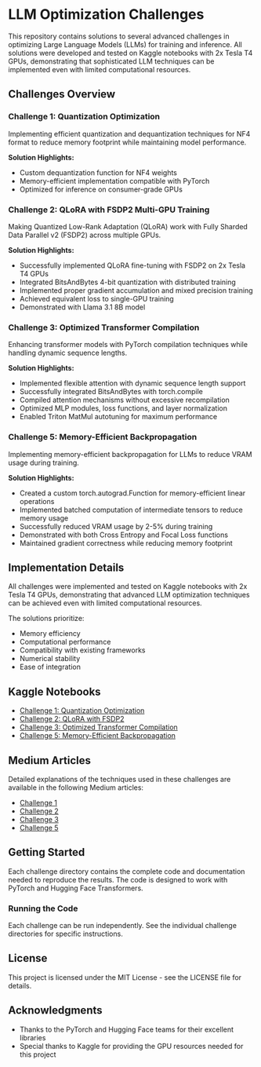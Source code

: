 # LLM Optimization Challenges

This repository contains solutions to several advanced challenges in optimizing Large Language Models (LLMs) for training and inference. All solutions were developed and tested on Kaggle notebooks with 2x Tesla T4 GPUs, demonstrating that sophisticated LLM techniques can be implemented even with limited computational resources.

## Challenges Overview

### Challenge 1: Quantization Optimization
Implementing efficient quantization and dequantization techniques for NF4 format to reduce memory footprint while maintaining model performance.

**Solution Highlights:**
- Custom dequantization function for NF4 weights
- Memory-efficient implementation compatible with PyTorch
- Optimized for inference on consumer-grade GPUs

### Challenge 2: QLoRA with FSDP2 Multi-GPU Training
Making Quantized Low-Rank Adaptation (QLoRA) work with Fully Sharded Data Parallel v2 (FSDP2) across multiple GPUs.

**Solution Highlights:**
- Successfully implemented QLoRA fine-tuning with FSDP2 on 2x Tesla T4 GPUs
- Integrated BitsAndBytes 4-bit quantization with distributed training
- Implemented proper gradient accumulation and mixed precision training
- Achieved equivalent loss to single-GPU training
- Demonstrated with Llama 3.1 8B model

### Challenge 3: Optimized Transformer Compilation
Enhancing transformer models with PyTorch compilation techniques while handling dynamic sequence lengths.

**Solution Highlights:**
- Implemented flexible attention with dynamic sequence length support
- Successfully integrated BitsAndBytes with torch.compile
- Compiled attention mechanisms without excessive recompilation
- Optimized MLP modules, loss functions, and layer normalization
- Enabled Triton MatMul autotuning for maximum performance

### Challenge 5: Memory-Efficient Backpropagation
Implementing memory-efficient backpropagation for LLMs to reduce VRAM usage during training.

**Solution Highlights:**
- Created a custom torch.autograd.Function for memory-efficient linear operations
- Implemented batched computation of intermediate tensors to reduce memory usage
- Successfully reduced VRAM usage by 2-5% during training
- Demonstrated with both Cross Entropy and Focal Loss functions
- Maintained gradient correctness while reducing memory footprint

## Implementation Details

All challenges were implemented and tested on Kaggle notebooks with 2x Tesla T4 GPUs, demonstrating that advanced LLM optimization techniques can be achieved even with limited computational resources.

The solutions prioritize:
- Memory efficiency
- Computational performance
- Compatibility with existing frameworks
- Numerical stability
- Ease of integration

## Kaggle Notebooks

- [Challenge 1: Quantization Optimization](https://www.kaggle.com/code/sambhavdixit/unsloth-challenge-1-final-submission)
- [Challenge 2: QLoRA with FSDP2](https://www.kaggle.com/code/sambhavdixit/unsloth-challenge-2-final-submission)
- [Challenge 3: Optimized Transformer Compilation](https://www.kaggle.com/code/sambhavdixit/unsloth-challenge-3-final-submission)
- [Challenge 5: Memory-Efficient Backpropagation](https://www.kaggle.com/code/sambhavdixit/unsloth-challenge-5-final-submission)

## Medium Articles

Detailed explanations of the techniques used in these challenges are available in the following Medium articles:

- [Challenge 1](https://medium.com/@indosambhav/unsloth-challenge-1-convert-nf4-to-triton-e6571899cf21)
- [Challenge 2](https://medium.com/your-username/article2)
- [Challenge 3](https://medium.com/@indosambhav/unsloth-challenge-3-submission-a460d9b29f20)
- [Challenge 5](https://medium.com/@indosambhav/unsloth-challenge-5-memory-effecient-backprop-3e7f74b29d99)

## Getting Started

Each challenge directory contains the complete code and documentation needed to reproduce the results. The code is designed to work with PyTorch and Hugging Face Transformers.


### Running the Code

Each challenge can be run independently. See the individual challenge directories for specific instructions.

## License

This project is licensed under the MIT License - see the LICENSE file for details.

## Acknowledgments

- Thanks to the PyTorch and Hugging Face teams for their excellent libraries
- Special thanks to Kaggle for providing the GPU resources needed for this project
